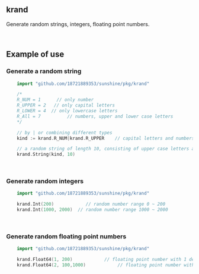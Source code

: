 ## krand

Generate random strings, integers, floating point numbers.

<br>

## Example of use

### Generate a random string

```go
    import "github.com/18721889353/sunshine/pkg/krand"

    /*
	R_NUM = 1      // only number
	R_UPPER = 2   // only capital letters
	R_LOWER = 4  // only lowercase letters
	R_All = 7	       // numbers, upper and lower case letters
    */

	// by | or combining different types
    kind := krand.R_NUM|krand.R_UPPER    // capital letters and numbers

	// a random string of length 10, consisting of upper case letters and numbers
    krand.String(kind, 10)
```

<br>

### Generate random integers

```go
    import "github.com/18721889353/sunshine/pkg/krand"

    krand.Int(200)            // random number range 0 ~ 200
    krand.Int(1000, 2000)  // random number range 1000 ~ 2000
```

<br>

### Generate random floating point numbers

```go
    import "github.com/18721889353/sunshine/pkg/krand"

    krand.Float64(1, 200)            // floating point number with 1 decimal point, range 0~200
    krand.Float64(2, 100,1000)            // floating point number with 2 decimal places, range 100~1000
```
